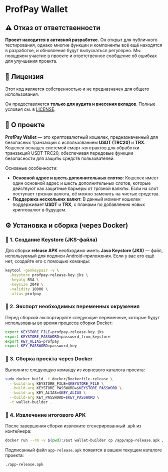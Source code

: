 # ProfPay Wallet

## ⚠️ Отказ от ответственности

**Проект находится в активной разработке.**
Он открыт для публичного тестирования, однако многие функции и компоненты всё ещё находятся в разработке, и обновления будут выпускаться регулярно.
Мы поощряем участие в проекте и ответственное сообщение об ошибках для улучшения проекта.

## 📜 Лицензия

Этот код является собственностью и не предназначен для общего использования.

Он предоставляется **только для аудита и внесения вкладов**.
Полные условия см. в [LICENSE](./LICENSE).

## 💼 О проекте

**ProfPay Wallet** — это криптовалютный кошелек, предназначенный для безопасных транзакций с использованием **USDT (TRC20)** и **TRX**.
Кошелек оснащен системой смарт-контрактов для обработки транзакций USDT TRC20, обеспечивая передовые функции безопасности для защиты средств пользователей.

Основные особенности:
- **Основной адрес и шесть дополнительных слотов**: Кошелек имеет один основной адрес и шесть дополнительных слотов, которые действуют как защитные барьеры от грязной валюты. Если на слот поступает грязная валюта, её можно заменить на чистые средства.
- **Поддержка нескольких валют**: В данный момент кошелек поддерживает **USDT** и **TRX**, с планами по добавлению новых криптовалют в будущем.

## ⚙️ Установка и сборка (через Docker)

### 🧩 1. Создание Keystore (JKS-файла)

Для сборки **release APK** необходимо иметь **Java Keystore (JKS)** — файл, используемый для подписи Android-приложения.
Если у вас его ещё нет, создайте его с помощью команды:

```bash
keytool -genkeypair -v \
  -keystore profpay-release-key.jks \
  -keyalg RSA \
  -keysize 2048 \
  -validity 10000 \
  -alias profpay
```

### 🧩 2. Экспорт необходимых переменных окружения
Перед сборкой экспортируйте следующие переменные, которые будут использованы во время процесса сборки Docker:

```bash
export KEYSTORE_FILE=profpay-release-key.jks
export KEYSTORE_PASSWORD=password_from_keystore
export KEY_ALIAS=profpay
export KEY_PASSWORD=password_key
```

### 🧩 3. Сборка проекта через Docker
Выполните следующую команду из корневого каталога проекта:

```bash
sudo docker build -f docker/Dockerfile.release \
  --build-arg KEYSTORE_FILE=$KEYSTORE_FILE \
  --build-arg KEYSTORE_PASSWORD=$KEYSTORE_PASSWORD \
  --build-arg KEY_ALIAS=$KEY_ALIAS \
  --build-arg KEY_PASSWORD=$KEY_PASSWORD \
  -t wallet-builder .
```

### 🧩 4. Извлечение итогового APK
После завершения сборки извлеките сгенерированный .apk из контейнера:

```bash
docker run --rm -v $(pwd):/out wallet-builder cp /app/app-release.apk /out/
```

Подписанный файл `app-release.apk` появится в вашем текущем каталоге проекта:
```
./app-release.apk
```
